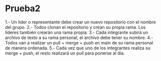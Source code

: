 # Prueba2

1.- Un lider o representante debe crear un nuevo repositorio con el nombre del grupo.
2.- Todos clonan el  repositorio y crean su propia rama. Los líderes también crearán una rama propia.
3.- Cada integrante subirá un archivo de texto a su rama personal, el archivo debe tener su nombre.
4.- Todos van a realizar un pull + merge + push en main de su rama personal de manera ordenada.
5.- Cada vez que uno de los integrantes realiza su merge + push, el resto realizará un pull para ponerse al día.
